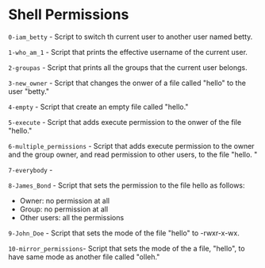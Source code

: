 # Shell Permissions
`0-iam_betty` - Script to switch th current user to another user named betty.

`1-who_am_1` - Script that prints the effective username of the current user.

`2-groupas` - Script that prints all the groups that the current user belongs.

`3-new_owner` - Script that changes the onwer of a file called "hello" to the user "betty."

`4-empty` - Script that create an empty file called "hello."

`5-execute` - Script that adds execute permission to the onwer of the file "hello."

`6-multiple_permissions` - Script that adds execute permission to the owner and the group owner, and read permission to other users, to the file "hello. "

`7-everybody` - 

`8-James_Bond` - Script that sets the permission to the file hello as follows:

* Owner: no permission at all
* Group: no permission at all
* Other users: all the permissions

`9-John_Doe` - Script that sets the mode of the file "hello" to -rwxr-x-wx.

`10-mirror_permissions`- Script that sets the mode of the a file, "hello", to have same mode as another file called "olleh."
